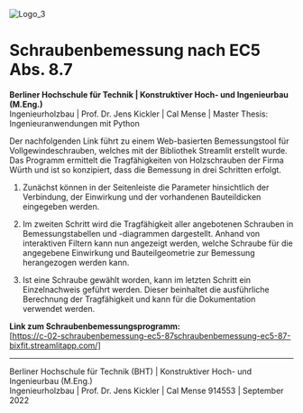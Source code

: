 ![Logo_3](https://user-images.githubusercontent.com/104301991/191497550-89374a19-1686-468f-b351-b216a7b07fea.png)


# Schraubenbemessung nach EC5 Abs. 8.7
**Berliner Hochschule für Technik | Konstruktiver Hoch- und Ingenieurbau (M.Eng.)** <br>
Ingenieurholzbau | Prof. Dr. Jens Kickler | Cal Mense | Master Thesis: Ingenieuranwendungen mit Python <br>

Der nachfolgenden Link führt zu einem Web-basierten Bemessungstool für Vollgewindeschrauben, welches mit der Bibliothek Streamlit erstellt wurde. 
Das Programm ermittelt die Tragfähigkeiten von Holzschrauben der Firma Würth und ist so konzipiert, dass die Bemessung in drei Schritten erfolgt.

1)	Zunächst können in der Seitenleiste die Parameter hinsichtlich der Verbindung, der Einwirkung und der vorhandenen Bauteildicken eingegeben werden.

2)	Im zweiten Schritt wird die Tragfähigkeit aller angebotenen Schrauben in Bemessungstabellen und -diagrammen dargestellt. Anhand von interaktiven Filtern kann nun angezeigt werden, welche Schraube für die angegebene Einwirkung und Bauteilgeometrie zur Bemessung herangezogen werden kann.

3)	Ist eine Schraube gewählt worden, kann im letzten Schritt ein Einzelnachweis geführt werden. Dieser beinhaltet die ausführliche Berechnung der Tragfähigkeit und kann für die Dokumentation verwendet werden.

**Link zum Schraubenbemessungsprogramm:** <br>
[https://c-02-schraubenbemessung-ec5-87schraubenbemessung-ec5-87-bixfit.streamlitapp.com/]

---
Berliner Hochschule für Technik (BHT) | Konstruktiver Hoch- und Ingenieurbau (M.Eng.) <br>
Ingenieurholzbau | Prof. Dr. Jens Kickler | Cal Mense 914553 | September 2022
